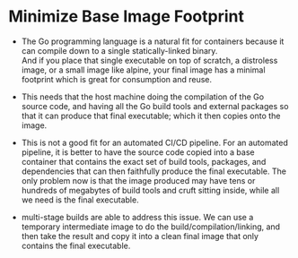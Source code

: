 # Minimize Base Image Footprint


- The Go programming language is a natural fit for containers because it can compile down to a single statically-linked binary.  
And if you place that single executable on top of scratch, a distroless image, or a small image like alpine, your final image has a minimal footprint which is great for 
consumption and reuse.

- This needs that the host machine doing the compilation of the Go source code, and having all the Go build tools and external packages so that it can produce that final executable; which it then copies onto the image.

- This  is not a good fit for an automated CI/CD pipeline.  For an automated pipeline, it is better to have the source code copied into a base container that contains the exact set of build tools, packages, and dependencies that can then faithfully produce the final executable. The only problem now is that the image produced may have tens or hundreds of megabytes of build tools and cruft sitting inside, while all we need is the final executable.

- multi-stage builds are able to address this issue.  We can use a temporary intermediate image to do the build/compilation/linking, and then take the result and copy it into a clean final image that only contains the final executable.
